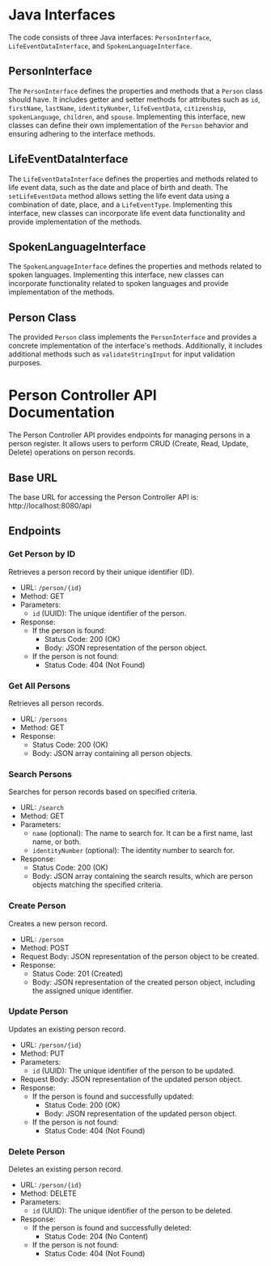 # Java Interfaces

The code consists of three Java interfaces: `PersonInterface`, `LifeEventDataInterface`, and `SpokenLanguageInterface`.

## PersonInterface

The `PersonInterface` defines the properties and methods that a `Person` class should have. It includes getter and setter methods for attributes such as `id`, `firstName`, `lastName`, `identityNumber`, `lifeEventData`, `citizenship`, `spokenLanguage`, `children`, and `spouse`. Implementing this interface, new classes can define their own implementation of the `Person` behavior and ensuring adhering to the interface methods.

## LifeEventDataInterface

The `LifeEventDataInterface` defines the properties and methods related to life event data, such as the date and place of birth and death. The `setLifeEventData` method allows setting the life event data using a combination of date, place, and a `LifeEventType`. Implementing this interface, new classes can incorporate life event data functionality and provide implementation of the methods.

## SpokenLanguageInterface

The `SpokenLanguageInterface` defines the properties and methods related to spoken languages. Implementing this interface, new classes can incorporate functionality related to spoken languages and provide implementation of the methods.

## Person Class

The provided `Person` class implements the `PersonInterface` and provides a concrete implementation of the interface's methods. Additionally, it includes additional methods such as `validateStringInput` for input validation purposes.

# Person Controller API Documentation

The Person Controller API provides endpoints for managing persons in a person register. It allows users to perform CRUD (Create, Read, Update, Delete) operations on person records.

## Base URL

The base URL for accessing the Person Controller API is:
http://localhost:8080/api

## Endpoints

### Get Person by ID

Retrieves a person record by their unique identifier (ID).

- URL: `/person/{id}`
- Method: GET
- Parameters:
  - `id` (UUID): The unique identifier of the person.
- Response:
  - If the person is found:
    - Status Code: 200 (OK)
    - Body: JSON representation of the person object.
  - If the person is not found:
    - Status Code: 404 (Not Found)

### Get All Persons

Retrieves all person records.

- URL: `/persons`
- Method: GET
- Response:
  - Status Code: 200 (OK)
  - Body: JSON array containing all person objects.

### Search Persons

Searches for person records based on specified criteria.

- URL: `/search`
- Method: GET
- Parameters:
  - `name` (optional): The name to search for. It can be a first name, last name, or both.
  - `identityNumber` (optional): The identity number to search for.
- Response:
  - Status Code: 200 (OK)
  - Body: JSON array containing the search results, which are person objects matching the specified criteria.

### Create Person

Creates a new person record.

- URL: `/person`
- Method: POST
- Request Body: JSON representation of the person object to be created.
- Response:
  - Status Code: 201 (Created)
  - Body: JSON representation of the created person object, including the assigned unique identifier.

### Update Person

Updates an existing person record.

- URL: `/person/{id}`
- Method: PUT
- Parameters:
  - `id` (UUID): The unique identifier of the person to be updated.
- Request Body: JSON representation of the updated person object.
- Response:
  - If the person is found and successfully updated:
    - Status Code: 200 (OK)
    - Body: JSON representation of the updated person object.
  - If the person is not found:
    - Status Code: 404 (Not Found)

### Delete Person

Deletes an existing person record.

- URL: `/person/{id}`
- Method: DELETE
- Parameters:
  - `id` (UUID): The unique identifier of the person to be deleted.
- Response:
  - If the person is found and successfully deleted:
    - Status Code: 204 (No Content)
  - If the person is not found:
    - Status Code: 404 (Not Found)
